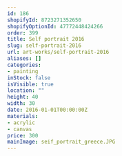 ```yaml
---
id: 186
shopifyId: 8723271352650
shopifyOptionId: 47772448424266
order: 399
title: Self portrait 2016
slug: self-portrait-2016
url: art-works/self-portrait-2016
aliases: []
categories:
- painting
inStock: false
isVisible: true
location: ""
height: 40
width: 30
date: 2016-01-01T00:00:00Z
materials:
- acrylic
- canvas
price: 300
mainImage: seif_portrait_greece.JPG
---
```

